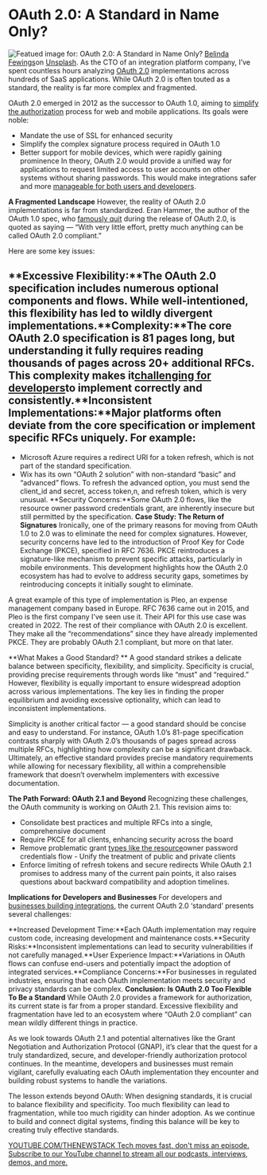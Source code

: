 # OAuth 2.0: A Standard in Name Only?
![Featued image for: OAuth 2.0: A Standard in Name Only?](https://cdn.thenewstack.io/media/2024/12/04250612-1587430004271.jpeg)
[Belinda Fewings](https://unsplash.com/@bel2000a?utm_content=creditCopyText&utm_medium=referral&utm_source=unsplash)on
[Unsplash](https://unsplash.com/photos/brown-and-grey-padlock--RdoPEdnfnw?utm_content=creditCopyText&utm_medium=referral&utm_source=unsplash).
As the CTO of an integration platform company, I’ve spent countless hours analyzing [OAuth 2.0](https://thenewstack.io/master-difficult-user-authentication-requirements-with-oauth/) implementations across hundreds of SaaS applications. While OAuth 2.0 is often touted as a standard, the reality is far more complex and fragmented.

OAuth 2.0 emerged in 2012 as the successor to OAuth 1.0, aiming to [simplify the authorization](https://thenewstack.io/the-cedar-programming-language-authorization-simplified/) process for web and mobile applications. Its goals were noble:

- Mandate the use of SSL for enhanced security
- Simplify the complex signature process required in OAuth 1.0
- Better support for mobile devices, which were rapidly gaining prominence
In theory, OAuth 2.0 would provide a unified way for applications to request limited access to user accounts on other systems without sharing passwords. This would make integrations safer and more [manageable for both users and developers](https://thenewstack.io/zeroops-helps-developers-manage-operational-complexity/).

**A Fragmented Landscape**
However, the reality of OAuth 2.0 implementations is far from standardized. Eran Hammer, the author of the OAuth 1.0 spec, who [famously quit](https://www.wired.com/2012/07/developer-quits-oauth-2-0-spec-calls-it-a-bad-protocol/) during the release of OAuth 2.0, is quoted as saying — “With very little effort, pretty much anything can be called OAuth 2.0 compliant.”

Here are some key issues:

**Excessive Flexibility:**The OAuth 2.0 specification includes numerous optional components and flows. While well-intentioned, this flexibility has led to wildly divergent implementations.**Complexity:**The core OAuth 2.0 specification is 81 pages long, but understanding it fully requires reading thousands of pages across 20+ additional RFCs. This complexity makes it[challenging for developers](https://thenewstack.io/how-ddev-can-help-solve-local-web-development-challenges/)to implement correctly and consistently.**Inconsistent Implementations:**Major platforms often deviate from the core specification or implement specific RFCs uniquely. For example:
-
- Microsoft Azure requires a redirect URI for a token refresh, which is not part of the standard specification.
- Wix has its own “OAuth 2 solution” with non-standard “basic” and “advanced” flows. To refresh the advanced option, you must send the client_id and secret, access token,n, and refresh token, which is very unusual.
**Security Concerns:**Some OAuth 2.0 flows, like the resource owner password credentials grant, are inherently insecure but still permitted by the specification.
**Case Study: The Return of Signatures**
Ironically, one of the primary reasons for moving from OAuth 1.0 to 2.0 was to eliminate the need for complex signatures. However, security concerns have led to the introduction of Proof Key for Code Exchange (PKCE), specified in RFC 7636. PKCE reintroduces a signature-like mechanism to prevent specific attacks, particularly in mobile environments. This development highlights how the OAuth 2.0 ecosystem has had to evolve to address security gaps, sometimes by reintroducing concepts it initially sought to eliminate.

A great example of this type of implementation is Pleo, an expense management company based in Europe. RFC 7636 came out in 2015, and Pleo is the first company I’ve seen use it. Their API for this use case was created in 2022. The rest of their compliance with OAuth 2.0 is excellent. They make all the “recommendations” since they have already implemented PKCE. They are probably OAuth 2.1 compliant, but more on that later.

**What Makes a Good Standard? **
A good standard strikes a delicate balance between specificity, flexibility, and simplicity. Specificity is crucial, providing precise requirements through words like “must” and “required.” However, flexibility is equally important to ensure widespread adoption across various implementations. The key lies in finding the proper equilibrium and avoiding excessive optionality, which can lead to inconsistent implementations.

Simplicity is another critical factor — a good standard should be concise and easy to understand. For instance, OAuth 1.0’s 81-page specification contrasts sharply with OAuth 2.0’s thousands of pages spread across multiple RFCs, highlighting how complexity can be a significant drawback. Ultimately, an effective standard provides precise mandatory requirements while allowing for necessary flexibility, all within a comprehensible framework that doesn’t overwhelm implementers with excessive documentation.

**The Path Forward: OAuth 2.1 and Beyond**
Recognizing these challenges, the OAuth community is working on OAuth 2.1. This revision aims to:

- Consolidate best practices and multiple RFCs into a single, comprehensive document
- Require PKCE for all clients, enhancing security across the board
- Remove problematic grant
[types like the resource](https://thenewstack.io/understanding-kubernetes-resource-types/)owner password credentials flow - Unify the treatment of public and private clients
- Enforce limiting of refresh tokens and secure redirects
While OAuth 2.1 promises to address many of the current pain points, it also raises questions about backward compatibility and adoption timelines.

**Implications for Developers and Businesses**
For developers and [businesses building integrations](https://thenewstack.io/building-an-integrated-infrastructure-for-real-time-business/), the current OAuth 2.0 ‘standard’ presents several challenges:

**Increased Development Time:**Each OAuth implementation may require custom code, increasing development and maintenance costs.**Security Risks:**Inconsistent implementations can lead to security vulnerabilities if not carefully managed.**User Experience Impact:**Variations in OAuth flows can confuse end-users and potentially impact the adoption of integrated services.**Compliance Concerns:**For businesses in regulated industries, ensuring that each OAuth implementation meets security and privacy standards can be complex.
**Conclusion: Is OAuth 2.0 Too Flexible To Be a Standard**
While OAuth 2.0 provides a framework for authorization, its current state is far from a proper standard. Excessive flexibility and fragmentation have led to an ecosystem where “OAuth 2.0 compliant” can mean wildly different things in practice.

As we look towards OAuth 2.1 and potential alternatives like the Grant Negotiation and Authorization Protocol (GNAP), it’s clear that the quest for a truly standardized, secure, and developer-friendly authorization protocol continues. In the meantime, developers and businesses must remain vigilant, carefully evaluating each OAuth implementation they encounter and building robust systems to handle the variations.

The lesson extends beyond OAuth: When designing standards, it is crucial to balance flexibility and specificity. Too much flexibility can lead to fragmentation, while too much rigidity can hinder adoption. As we continue to build and connect digital systems, finding this balance will be key to creating truly effective standards.

[
YOUTUBE.COM/THENEWSTACK
Tech moves fast, don't miss an episode. Subscribe to our YouTube
channel to stream all our podcasts, interviews, demos, and more.
](https://youtube.com/thenewstack?sub_confirmation=1)